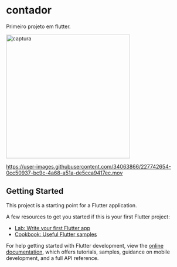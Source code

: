 # contador

Primeiro projeto em flutter.

<img width="338" alt="captura" src="https://user-images.githubusercontent.com/34063866/227742623-5e3d4431-fc59-4027-8b81-9efa6b49bb75.png">


https://user-images.githubusercontent.com/34063866/227742654-0cc50937-bc9c-4a68-a51a-de5cca9417ec.mov





## Getting Started

This project is a starting point for a Flutter application.

A few resources to get you started if this is your first Flutter project:

- [Lab: Write your first Flutter app](https://docs.flutter.dev/get-started/codelab)
- [Cookbook: Useful Flutter samples](https://docs.flutter.dev/cookbook)

For help getting started with Flutter development, view the
[online documentation](https://docs.flutter.dev/), which offers tutorials,
samples, guidance on mobile development, and a full API reference.
